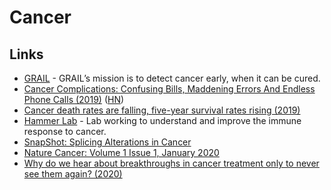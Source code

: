 # Cancer

## Links

* [GRAIL](https://grail.com/) - GRAIL’s mission is to detect cancer early, when it can be cured.
* [Cancer Complications: Confusing Bills, Maddening Errors And Endless Phone Calls \(2019\)](https://www.npr.org/sections/health-shots/2019/02/26/696321475/cancer-complications-confusing-bills-maddening-errors-and-endless-phone-calls) \([HN](https://news.ycombinator.com/item?id=19264243)\)
* [Cancer death rates are falling, five-year survival rates rising \(2019\)](https://news.ycombinator.com/item?id=19211361)
* [Hammer Lab](http://www.hammerlab.org/) - Lab working to understand and improve the immune response to cancer.
* [SnapShot: Splicing Alterations in Cancer](https://twitter.com/EricTopol/status/1215327396380852225)
* [Nature Cancer: Volume 1 Issue 1, January 2020](https://www.nature.com/natcancer/volumes/1/issues/1)
* [Why do we hear about breakthroughs in cancer treatment only to never see them again? \(2020\)](https://www.reddit.com/r/askscience/comments/gzb3gy/why_do_we_hear_about_breakthroughs_in_cancer/)

